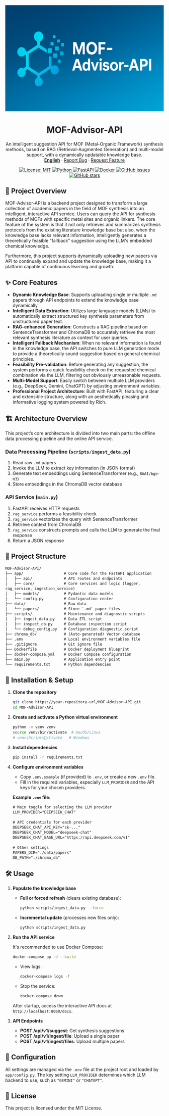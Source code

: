 <div align="center">
  <a href="https://github.com/lichman0405/MOF-Advisor-API.git">
    <img src="assets/logo.png" alt="MOF-Advisor-API Banner" style="max-width: 100%; height: auto;">
  </a>
  
  <h1 align="center">MOF-Advisor-API</h1>
  
  <p align="center">
    An intelligent suggestion API for MOF (Metal-Organic Framework) synthesis methods, based on RAG (Retrieval-Augmented Generation) and multi-model support, with a dynamically updatable knowledge base.  
    <br>
    <a href="./README-en.md"><strong>English</strong></a>
    ·
    <a href="https://github.com/lichman0405/MOF-Advisor-API.git/issues">Report Bug</a>
    ·
    <a href="https://github.com/lichman0405/MOF-Advisor-API.git/issues">Request Feature</a>
  </p>
</div>

<p align="center">
  <a href="https://opensource.org/licenses/MIT">
    <img src="https://img.shields.io/badge/License-MIT-blue.svg" alt="License: MIT">
  </a>
  <a href="https://www.python.org/">
    <img src="https://img.shields.io/badge/Python-3.10%2B-blue" alt="Python">
  </a>
  <a href="https://fastapi.tiangolo.com/">
    <img src="https://img.shields.io/badge/FastAPI-009688?style=flat&logo=fastapi" alt="FastAPI">
  </a>
  <a href="https://www.docker.com/">
    <img src="https://img.shields.io/badge/Docker-2496ED?style=flat&logo=docker" alt="Docker">
  </a>
  <a href="https://github.com/lichman0405/MOF-Advisor-API/issues">
    <img src="https://img.shields.io/github/issues/lichman0405/MOF-Advisor-API.svg" alt="GitHub issues">
  </a>
  <a href="https://github.com/lichman0405/MOF-Advisor-API">
    <img src="https://img.shields.io/github/stars/lichman0405/MOF-Advisor-API.svg?style=social" alt="GitHub stars">
  </a>
</p>


## 📖 Project Overview

MOF-Advisor-API is a backend project designed to transform a large collection of academic papers in the field of MOF synthesis into an intelligent, interactive API service. Users can query the API for synthesis methods of MOFs with specific metal sites and organic linkers. The core feature of the system is that it not only retrieves and summarizes synthesis protocols from the existing literature knowledge base but also, when the knowledge base lacks relevant information, intelligently generates a theoretically feasible "fallback" suggestion using the LLM's embedded chemical knowledge.

Furthermore, this project supports dynamically uploading new papers via API to continually expand and update the knowledge base, making it a platform capable of continuous learning and growth.

## ✨ Core Features

- **Dynamic Knowledge Base**: Supports uploading single or multiple `.md` papers through API endpoints to extend the knowledge base dynamically.
- **Intelligent Data Extraction**: Utilizes large language models (LLMs) to automatically extract structured key synthesis parameters from unstructured paper text.
- **RAG-enhanced Generation**: Constructs a RAG pipeline based on SentenceTransformer and ChromaDB to accurately retrieve the most relevant synthesis literature as context for user queries.
- **Intelligent Fallback Mechanism**: When no relevant information is found in the knowledge base, the API switches to pure LLM generation mode to provide a theoretically sound suggestion based on general chemical principles.
- **Feasibility Pre-validation**: Before generating any suggestion, the system performs a quick feasibility check on the requested chemical combination via the LLM, filtering out obviously unreasonable requests.
- **Multi-Model Support**: Easily switch between multiple LLM providers (e.g., DeepSeek, Gemini, ChatGPT) by adjusting environment variables.
- **Professional Project Architecture**: Built with FastAPI, featuring a clear and extensible structure, along with an aesthetically pleasing and informative logging system powered by Rich.

## 🏗️ Architecture Overview

This project’s core architecture is divided into two main parts: the offline data processing pipeline and the online API service.

### Data Processing Pipeline (`scripts/ingest_data.py`)

1. Read raw `.md` papers  
2. Invoke the LLM to extract key information (in JSON format)  
3. Generate text embeddings using SentenceTransformer (e.g., `BAAI/bge-m3`)  
4. Store embeddings in the ChromaDB vector database  

### API Service (`main.py`)

1. FastAPI receives HTTP requests  
2. `rag_service` performs a feasibility check  
3. `rag_service` vectorizes the query with SentenceTransformer  
4. Retrieve context from ChromaDB  
5. `rag_service` constructs prompts and calls the LLM to generate the final response  
6. Return a JSON response  

## 📂 Project Structure

```
MOF-Advisor-API/
├── app/                  # Core code for the FastAPI application
│   ├── api/              # API routes and endpoints
│   ├── core/             # Core services and logic (logger, rag_service, ingestion_service)
│   ├── models/           # Pydantic data models
│   └── config.py         # Configuration center
├── data/                 # Raw data
│   └── papers/           # Store `.md` paper files
├── scripts/              # Maintenance and diagnostic scripts
│   ├── ingest_data.py    # Data ETL script
│   ├── inspect_db.py     # Database inspection script
│   └── debug_config.py   # Configuration diagnostic script
├── chroma_db/            # (Auto-generated) Vector database
├── .env                  # Local environment variables file
├── .gitignore            # Git ignore file
├── Dockerfile            # Docker deployment blueprint
├── docker-compose.yml    # Docker Compose configuration
├── main.py               # Application entry point
└── requirements.txt      # Python dependencies
```

## 🚀 Installation & Setup

1. **Clone the repository**

   ```bash
   git clone https://your-repository-url/MOF-Advisor-API.git
   cd MOF-Advisor-API
   ```

2. **Create and activate a Python virtual environment**

   ```bash
   python -m venv venv
   source venv/bin/activate  # macOS/Linux
   # venv\Scriptsctivate   # Windows
   ```

3. **Install dependencies**

   ```bash
   pip install -r requirements.txt
   ```

4. **Configure environment variables**

   - Copy `.env.example` (if provided) to `.env`, or create a new `.env` file.  
   - Fill in the required variables, especially `LLM_PROVIDER` and the API keys for your chosen providers.

   **Example `.env` file:**

   ```env
   # Main toggle for selecting the LLM provider
   LLM_PROVIDER="DEEPSEEK_CHAT"

   # API credentials for each provider
   DEEPSEEK_CHAT_API_KEY="sk-..."
   DEEPSEEK_CHAT_MODEL="deepseek-chat"
   DEEPSEEK_CHAT_BASE_URL="https://api.deepseek.com/v1"

   # Other settings
   PAPERS_DIR="./data/papers"
   DB_PATH="./chroma_db"
   ```

## 🛠️ Usage

1. **Populate the knowledge base**

   - **Full or forced refresh** (clears existing database):  
     ```bash
     python scripts/ingest_data.py --force
     ```
   - **Incremental update** (processes new files only):  
     ```bash
     python scripts/ingest_data.py
     ```

2. **Run the API service**

   It's recommended to use Docker Compose:

   ```bash
   docker-compose up -d --build
   ```

   - View logs:  
     ```bash
     docker-compose logs -f
     ```
   - Stop the service:  
     ```bash
     docker-compose down
     ```

   After startup, access the interactive API docs at `http://localhost:8000/docs`.

3. **API Endpoints**

   - **POST /api/v1/suggest**: Get synthesis suggestions  
   - **POST /api/v1/ingest/file**: Upload a single paper  
   - **POST /api/v1/ingest/files**: Upload multiple papers  

## 🔧 Configuration

All settings are managed via the `.env` file at the project root and loaded by `app/config.py`. The key setting `LLM_PROVIDER` determines which LLM backend to use, such as `"GEMINI"` or `"CHATGPT"`.

## 📝 License

This project is licensed under the MIT License.
